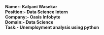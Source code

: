 <b>
Name:-<b> Kalyani Wasekar<br>
Position:-<b> Data Science Intern<br>
Company:-<b> Oasis Infobyte<br>
Domain:-<b> Data Science<br>
Task:-<b> Unemployment analysis using python<br>
